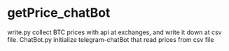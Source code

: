 # getPrice_chatBot
write.py collect BTC prices with api at exchanges, and write it down at csv file.
ChatBot.py initialize telegram-chatBot that read prices from csv file
